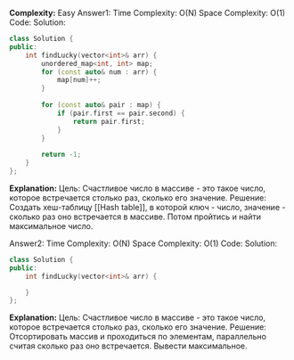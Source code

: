 **Complexity:** Easy
Answer1:
	Time Complexity: O(N)
	Space Complexity: O(1)
Code:
Solution:
```cpp
class Solution {
public:
	int findLucky(vector<int>& arr) {  
	    unordered_map<int, int> map;  
	    for (const auto& num : arr) {  
	        map[num]++;  
	    }  
	  
	    for (const auto& pair : map) {  
	        if (pair.first == pair.second) {  
	            return pair.first;  
	        }  
	    }  
	  
	    return -1;  
	}
};
```
**Explanation:**
	Цель: Счастливое число в массиве - это такое число, которое встречается столько раз, сколько его значение.
	Решение: Создать хеш-таблицу [[Hash table]], в которой ключ - число, значение - сколько раз оно встречается в массиве. Потом пройтись и найти максимальное число. 

Answer2:
	Time Complexity: O(N)
	Space Complexity: O(1)
Code:
Solution:
```cpp
class Solution {
public:
	int findLucky(vector<int>& arr) {

	}
};
```
**Explanation:**
	Цель: Счастливое число в массиве - это такое число, которое встречается столько раз, сколько его значение.
	Решение: Отсортировать массив и проходиться по элементам, параллельно считая сколько раз оно встречается. Вывести максимальное.
